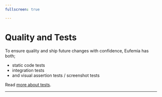 ```yaml
---
fullscreen: true

---
```


<Intro>

# Quality and Tests

To ensure quality and ship future changes with confidence, Eufemia has both;

- static code tests
- integration tests
- and visual assertion tests / screenshot tests

Read [more about tests](!/uilib/usage/best-practices/for-testing).

---

<IntroFooter href="/uilib/intro/14-helpers" text="Next - Helpers" />

</Intro>
